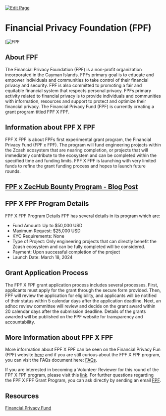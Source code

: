 <a href="https://github.com/zechub/zechub/edit/main/site/Zcash_Organizations/Financial Privacy Foundation.md" target="_blank">
  <img src="https://img.shields.io/badge/Edit-blue" alt="Edit Page"/>
</a>

# Financial Privacy Foundation (FPF)
[![FPF](https://i.ibb.co/BsZc8Qv/FPFgrants.webp)

## About FPF
The Financial Privacy Foundation (FPF) is a non-profit organization incorporated in the Cayman Islands. FPFs primary goal is to educate and empower individuals and communities to take control of their financial privacy and security. FPF is also committed to promoting a fair and equitable financial system that respects personal privacy. FPFs primary activity related to financial privacy is to provide individuals and communities with information, resources and support to protect and optimize their financial privacy. The Financial Privacy Fund (FPF) is currently creating a grant program titled FPF X FPF.

##  Information about FPF X FPF

 FPF X FPF is about FPFs first experimental grant program, the Financial Privacy Fund (FPF x FPF). The program will fund engineering projects within the Zcash ecosystem that are nearing completion, or projects that will immediately contribute to the ecosystem and can be completed within the specified time and funding limits. FPF X FPF is launching with very limited funds to refine the grant funding process and hopes to launch future rounds. 


## [FPF x ZecHub Bounty Program - Blog Post](https://www.financialprivacyfoundation.org/post/partnership-announcement-zechub)

## FPF X FPF Program Details 

FPF X FPF Program Details FPF has several details in its program which are:

- Fund Amount: Up to $50,000 USD
- Maximum Request: $25,000 USD
- KYC Requirements: None
- Type of Project: Only engineering projects that can directly benefit the Zcash ecosystem and can be fully completed will be considered.
- Payment: Upon successful completion of the project
- Launch Date: March 18, 2024

## Grant Application Process 

The FPF X FPF grant application process includes several processes. First, applicants must apply for the grant through the secure form provided. Then, FPF will review the application for eligibility, and applicants will be notified of their status within 5 calendar days after the application deadline. Next, an adhoc review committee will review and decide on the grant award within 20 calendar days after the submission deadline. Details of the grants awarded will be published on the FPF website for transparency and accountability.

## More Information about FPF X FPF 

More information about FPF X FPF can be seen on the Financial Privacy Fun (FPF) website [here](https://www.financialprivacyfoundation.org/grants) and if you are still curious about the FPF X FPF program, you can visit the FAQs document here: [FAQs](https://www.financialprivacyfoundation.org/_files/ugd/9ba471_16b6c85b5eb645c9847536d2fdb72434.pdf). 

If you are interested in becoming a Volunteer Reviewer for this round of the FPF X FPF program, please visit this [link](https://www.financialprivacyfoundation.org/_files/ugd/9ba471_679a364148984518be3b728cf1df04d8.pdf). For further questions regarding the FPF X FPF Grant Program, you can ask directly by sending an email [FPF](info@financialprivacyfoundation.org).

## Resources 
[Financial Privacy Fund](https://www.financialprivacyfoundation.org/_files/ugd/9ba471_679a364148984518be3b728cf1df04d8.pdf)



